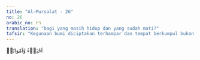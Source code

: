 ```yaml
---
title: "Al-Mursalat - 26"
no: 26
arabic_no: ٢٦
translation: "bagi yang masih hidup dan yang sudah mati?"
tafsir: "Kegunaan bumi diciptakan terhampar dan tempat berkumpul bukan saja untuk yang masih hidup yang tinggal di atas permukaannya, melainkan juga bagi yang telah meninggal dunia untuk dikuburkan dalam perutnya. Itulah sebabnya dikatakan bumi untuk orang yang masih hidup dan yang sudah meninggal. Kifat dalam bahasa Arab berarti kuburan bagi yang meninggal dan rumah bagi yang masih hidup.\n\nMenurut para ilmuwan, bagian atas bumi merupakan lempengan-lempengan kulit bumi yang saling berinteraksi satu sama lain dan mengakibatkan terjadinya deformasi kerak bumi yang antara lain dimanifestasikan dengan pembentukan pegunungan, gunung api dan gempa bumi. Pegunungan-pegunungan yang tinggi ikut serta dalam siklus hidrologi dimana air akhirnya tersimpan di daratan dan menjadi sumber air minum manusia dan kehidupan lainnya."
---
```

اَحْيَاۤءً وَّاَمْوَاتًاۙ